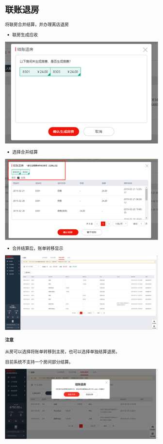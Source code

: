 # 联账退房

将联房合并结算，并办理离店退房

* 联房生成应收

![](../../../.gitbook/assets/image%20%2868%29.png)

* 选择合并结算

![](../../../.gitbook/assets/image%20%28569%29.png)

* 合并结算后，账单转移显示

![](../../../.gitbook/assets/image%20%2825%29.png)

#### 注意

从房可以选择将账单转移到主房，也可以选择单独结算退房。

目前系统不支持一个房间部分结算。

![](../../../.gitbook/assets/image%20%2893%29.png)



